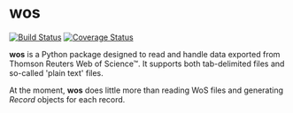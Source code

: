 wos
===

[![Build Status](https://travis-ci.org/rafguns/wos.svg?branch=master)](https://travis-ci.org/rafguns/wos)
[![Coverage Status](https://coveralls.io/repos/rafguns/wos/badge.svg?branch=master&service=github)](https://coveralls.io/github/rafguns/wos?branch=master)

**wos** is a Python package designed to read and handle data exported from Thomson Reuters Web of Science™. It supports both tab-delimited files and so-called 'plain text' files.

At the moment, **wos** does little more than reading WoS files and generating *Record* objects for each record.
